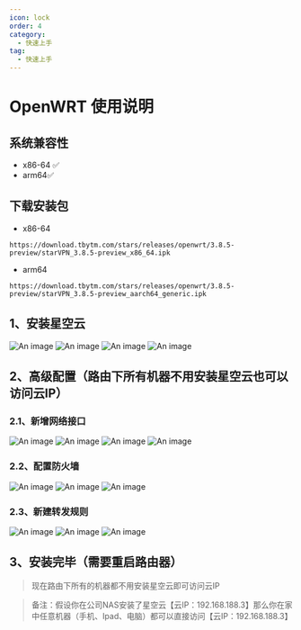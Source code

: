 ```yaml
---
icon: lock
order: 4
category:
  - 快速上手
tag:
  - 快速上手
---
```

# OpenWRT 使用说明

## 系统兼容性
- x86-64 ✅
- arm64✅

## 下载安装包
- x86-64
```
https://download.tbytm.com/stars/releases/openwrt/3.8.5-preview/starVPN_3.8.5-preview_x86_64.ipk
```
- arm64
```
https://download.tbytm.com/stars/releases/openwrt/3.8.5-preview/starVPN_3.8.5-preview_aarch64_generic.ipk
```
## 1、安装星空云
![An image](/assets/image/openwrt/01.png)
![An image](/assets/image/openwrt/02.png)
![An image](/assets/image/openwrt/03.png)
![An image](/assets/image/openwrt/04.png)

## 2、高级配置（路由下所有机器不用安装星空云也可以访问云IP）
### 2.1、新增网络接口
![An image](/assets/image/openwrt/05.png)
![An image](/assets/image/openwrt/06.png)
![An image](/assets/image/openwrt/07.png)
![An image](/assets/image/openwrt/08.png)
### 2.2、配置防火墙
![An image](/assets/image/openwrt/09.png)
![An image](/assets/image/openwrt/10.png)
![An image](/assets/image/openwrt/11.png)
### 2.3、新建转发规则
![An image](/assets/image/openwrt/12.png)
![An image](/assets/image/openwrt/13.png)
![An image](/assets/image/openwrt/14.png)
## 3、安装完毕（需要重启路由器）
> 现在路由下所有的机器都不用安装星空云即可访问云IP

> 备注：假设你在公司NAS安装了星空云【云IP：192.168.188.3】那么你在家中任意机器（手机、Ipad、电脑）都可以直接访问【云IP：192.168.188.3】